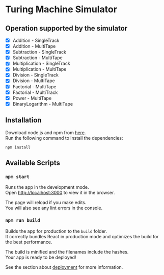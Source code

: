 # Turing Machine Simulator

## Operation supported by the simulator

- [x] Addition - SingleTrack
- [x] Addition - MultiTape
- [x] Subtraction - SingleTrack
- [x] Subtraction - MultiTape
- [x] Multiplication - SingleTrack
- [x] Multiplication - MultiTape
- [x] Division - SingleTrack
- [x] Division - MultiTape
- [x] Factorial - MultiTape
- [x] Factorial - MultiTrack
- [x] Power - MultiTape
- [x] BinaryLogarithm - MultiTape
<!-- - [x] TemperatureConversion - MultiTape -->

## Installation

Download node.js and npm from [here](https://nodejs.org/en/download/).\
Run the following command to install the dependencies:

```
npm install
```

## Available Scripts

### `npm start`

Runs the app in the development mode.\
Open [http://localhost:3000](http://localhost:3000) to view it in the browser.

The page will reload if you make edits.\
You will also see any lint errors in the console.

### `npm run build`

Builds the app for production to the `build` folder.\
It correctly bundles React in production mode and optimizes the build for the best performance.

The build is minified and the filenames include the hashes.\
Your app is ready to be deployed!

See the section about [deployment](https://facebook.github.io/create-react-app/docs/deployment) for more information.
